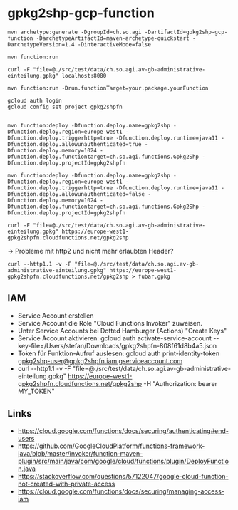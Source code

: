 # gpkg2shp-gcp-function

```
mvn archetype:generate -DgroupId=ch.so.agi -DartifactId=gpkg2shp-gcp-function -DarchetypeArtifactId=maven-archetype-quickstart -DarchetypeVersion=1.4 -DinteractiveMode=false
```

```
mvn function:run
```

```
curl -F "file=@./src/test/data/ch.so.agi.av-gb-administrative-einteilung.gpkg" localhost:8080
```

```
mvn function:run -Drun.functionTarget=your.package.yourFunction

gcloud auth login
gcloud config set project gpkg2shpfn


mvn function:deploy -Dfunction.deploy.name=gpkg2shp -Dfunction.deploy.region=europe-west1 -Dfunction.deploy.triggerhttp=true -Dfunction.deploy.runtime=java11 -Dfunction.deploy.allowunauthenticated=true -Dfunction.deploy.memory=1024 -Dfunction.deploy.functiontarget=ch.so.agi.functions.Gpkg2Shp -Dfunction.deploy.projectId=gpkg2shpfn

mvn function:deploy -Dfunction.deploy.name=gpkg2shp -Dfunction.deploy.region=europe-west1 -Dfunction.deploy.triggerhttp=true -Dfunction.deploy.runtime=java11 -Dfunction.deploy.allowunauthenticated=false -Dfunction.deploy.memory=1024 -Dfunction.deploy.functiontarget=ch.so.agi.functions.Gpkg2Shp -Dfunction.deploy.projectId=gpkg2shpfn
```


```
curl -F "file=@./src/test/data/ch.so.agi.av-gb-administrative-einteilung.gpkg" https://europe-west1-gpkg2shpfn.cloudfunctions.net/gpkg2shp
```
-> Probleme mit http2 und nicht mehr erlaubten Header?

```
curl --http1.1 -v -F "file=@./src/test/data/ch.so.agi.av-gb-administrative-einteilung.gpkg" https://europe-west1-gpkg2shpfn.cloudfunctions.net/gpkg2shp > fubar.gpkg
```


## IAM
- Service Account erstellen
- Service Account die Role "Cloud Functions Invoker" zuweisen.
- Unter Service Accounts bei Dotted Hamburger (Actions) "Create Keys"
- Service Account aktivieren: gcloud auth activate-service-account --key-file=/Users/stefan/Downloads/gpkg2shpfn-808f61d8b4a5.json
- Token für Funktion-Aufruf auslesen: gcloud auth print-identity-token gpkg2shp-user@gpkg2shpfn.iam.gserviceaccount.com
- curl --http1.1 -v -F "file=@./src/test/data/ch.so.agi.av-gb-administrative-einteilung.gpkg" https://europe-west1-gpkg2shpfn.cloudfunctions.net/gpkg2shp -H "Authorization: bearer MY_TOKEN"

## Links
- https://cloud.google.com/functions/docs/securing/authenticating#end-users
- https://github.com/GoogleCloudPlatform/functions-framework-java/blob/master/invoker/function-maven-plugin/src/main/java/com/google/cloud/functions/plugin/DeployFunction.java
- https://stackoverflow.com/questions/57122047/google-cloud-function-not-created-with-private-access
- https://cloud.google.com/functions/docs/securing/managing-access-iam
